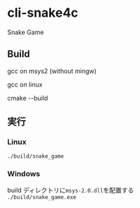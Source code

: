 # cli-snake4c

Snake Game

## Build

gcc on msys2 (without mingw)

gcc on linux

cmake --build

## 実行

### Linux

`./build/snake_game`

### Windows

build ディレクトリに`msys-2.0.dll`を配置する  
`./build/snake_game.exe`
